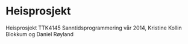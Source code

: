 Heisprosjekt
============

Heisprosjekt TTK4145 Sanntidsprogrammering vår 2014,
Kristine Kollin Blokkum og Daniel Røyland

